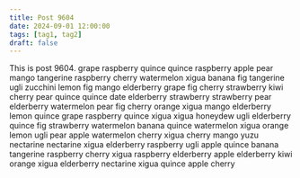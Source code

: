 ```yaml
---
title: Post 9604
date: 2024-09-01 12:00:00
tags: [tag1, tag2]
draft: false
---
```

This is post 9604.
grape
raspberry
quince
quince
raspberry
apple
pear
mango
tangerine
raspberry
cherry
watermelon
xigua
banana
fig
tangerine
ugli
zucchini
lemon
fig
mango
elderberry
grape
fig
cherry
strawberry
kiwi
cherry
pear
quince
quince
date
elderberry
strawberry
strawberry
pear
elderberry
watermelon
pear
fig
cherry
orange
xigua
mango
elderberry
lemon
quince
grape
raspberry
quince
xigua
xigua
honeydew
ugli
elderberry
quince
fig
strawberry
watermelon
banana
quince
watermelon
xigua
orange
lemon
ugli
pear
apple
watermelon
cherry
xigua
cherry
mango
yuzu
nectarine
nectarine
xigua
elderberry
raspberry
ugli
apple
quince
banana
tangerine
raspberry
cherry
xigua
raspberry
elderberry
apple
elderberry
kiwi
orange
xigua
elderberry
nectarine
xigua
quince
apple
cherry
